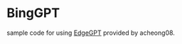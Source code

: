 # BingGPT
sample code for using [EdgeGPT](https://github.com/acheong08/EdgeGPT) provided by acheong08.

